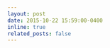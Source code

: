 ```yaml
---
layout: post
date: 2015-10-22 15:59:00-0400
inline: true
related_posts: false
---
```


<!-- A simple inline announcement. -->
